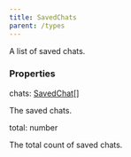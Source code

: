 ```yaml
---
title: SavedChats
parent: /types
---
```


A list of saved chats.

### Properties

<div class="flex flex-col gap-3"><div><div class="flex gap-2"><div class="font-mono p" id="p_chats" data-anchor><span class="font-bold">chats</span><span class="opacity-50">:</span> <a href="/gh/types/savedchat"  >SavedChat</a><span class="opacity-50">[]</span></div></div><div class="pl-3"><div class="no-margin">

The saved chats.

</div></div></div><div><div class="flex gap-2"><div class="font-mono p" id="p_total" data-anchor><span class="font-bold">total</span><span class="opacity-50">:</span> <span>number</span></div></div><div class="pl-3"><div class="no-margin">

The total count of saved chats.

</div></div></div></div>

